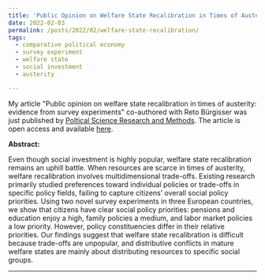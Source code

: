 ```yaml
---
title: 'Public Opinion on Welfare State Recalibration in Times of Austerity: Evidence From Survey Experiments'
date: 2022-02-03
permalink: /posts/2022/02/welfare-state-recalibration/
tags:
  - comparative political economy
  - survey experiment
  - welfare state
  - social investment
  - austerity

---
```


My article "Public opinion on welfare state recalibration in times of austerity: evidence from survey experiments" co-authored with Reto Bürgisser was just published by [Poltical Science Research and Methods](https://www.cambridge.org/core/journals/political-science-research-and-methods/). The article is open access and available [here](https://doi.org/10.1017/psrm.2021.78).

**Abstract:**

Even though social investment is highly popular, welfare state recalibration remains an uphill battle. When resources are scarce in times of austerity, welfare recalibration involves multidimensional trade-offs. Existing research primarily studied preferences toward individual policies or trade-offs in specific policy fields, failing to capture citizens’ overall social policy priorities. Using two novel survey experiments in three European countries, we show that citizens have clear social policy priorities: pensions and education enjoy a high, family policies a medium, and labor market policies a low priority. However, policy constituencies differ in their relative priorities. Our findings suggest that welfare state recalibration is difficult because trade-offs are unpopular, and distributive conflicts in mature welfare states are mainly about distributing resources to specific social groups.

------
